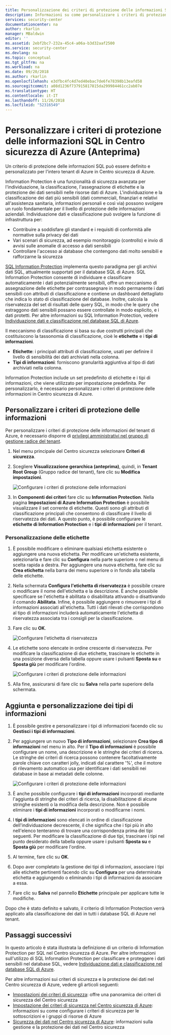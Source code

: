 ```yaml
---
title: Personalizzazione dei criteri di protezione delle informazioni SQL in Centro sicurezza di Azure | Microsoft Docs
description: Informazioni su come personalizzare i criteri di protezione delle informazioni in Centro sicurezza di Azure.
services: security-center
documentationcenter: na
author: rkarlin
manager: MBaldwin
editor: ''
ms.assetid: 2ebf2bc7-232a-45c4-a06a-b3d32aaf2500
ms.service: security-center
ms.devlang: na
ms.topic: conceptual
ms.tgt_pltfrm: na
ms.workload: na
ms.date: 09/20/2018
ms.author: rkarlin
ms.openlocfilehash: e3dfbc4fc4d7ed40ebac7de6fe78398b13eafd58
ms.sourcegitcommit: a08d1236f737915817815da299984461cc2ab07e
ms.translationtype: HT
ms.contentlocale: it-IT
ms.lasthandoff: 11/26/2018
ms.locfileid: "52316549"
---
```

# <a name="customize-the-sql-information-protection-policy-in-azure-security-center-preview"></a>Personalizzare i criteri di protezione delle informazioni SQL in Centro sicurezza di Azure (Anteprima)
 
Un criterio di protezione delle informazioni SQL può essere definito e personalizzato per l'intero tenant di Azure in Centro sicurezza di Azure.

Information Protection è una funzionalità di sicurezza avanzata per l'individuazione, la classificazione, l'assegnazione di etichette e la protezione dei dati sensibili nelle risorse dati di Azure. L'individuazione e la classificazione dei dati più sensibili (dati commerciali, finanziari e relativi all'assistenza sanitaria, informazioni personali e così via) possono svolgere un ruolo fondamentale per il livello di protezione delle informazioni aziendali. Individuazione dati e classificazione può svolgere la funzione di infrastruttura per:
- Contribuire a soddisfare gli standard e i requisiti di conformità alle normative sulla privacy dei dati
- Vari scenari di sicurezza, ad esempio monitoraggio (controllo) e invio di avvisi sulle anomalie di accesso a dati sensibili
- Controllare l'accesso ai database che contengono dati molto sensibili e rafforzarne la sicurezza
 
[SQL Information Protection](../sql-database/sql-database-data-discovery-and-classification.md) implementa questo paradigma per gli archivi dati SQL, attualmente supportati per il database SQL di Azure. SQL Information Protection consente di individuare e classificare automaticamente i dati potenzialmente sensibili, offre un meccanismo di assegnazione delle etichette per contrassegnare in modo permanente i dati sensibili con attributi di classificazione e contiene un dashboard dettagliato che indica lo stato di classificazione del database. Inoltre, calcola la riservatezza del set di risultati delle query SQL, in modo che le query che estraggono dati sensibili possano essere controllate in modo esplicito, e i dati protetti. Per altre informazioni su SQL Information Protection, vedere [Individuazione dati e classificazione nel database SQL di Azure](../sql-database/sql-database-data-discovery-and-classification.md).
 
Il meccanismo di classificazione si basa su due costrutti principali che costituiscono la tassonomia di classificazione, cioè le **etichette** e i **tipi di informazioni**.
- **Etichette**: i principali attributi di classificazione, usati per definire il livello di sensibilità dei dati archiviati nella colonna. 
- **Tipi di informazioni**: forniscono granularità aggiuntiva al tipo di dati archiviati nella colonna.
 
Information Protection include un set predefinito di etichette e i tipi di informazioni, che viene utilizzato per impostazione predefinita. Per personalizzarlo, è necessario personalizzare i criteri di protezione delle informazioni in Centro sicurezza di Azure.
 
## <a name="customize-the-information-protection-policy"></a>Personalizzare i criteri di protezione delle informazioni
Per personalizzare i criteri di protezione delle informazioni del tenant di Azure, è necessario disporre di [privilegi amministrativi nel gruppo di gestione radice del tenant](security-center-management-groups.md). 
 
1. Nel menu principale del Centro sicurezza selezionare **Criteri di sicurezza**.
2. Scegliere **Visualizzazione gerarchica (anteprima)**, quindi, in **Tenant Root Group** (Gruppo radice del tenant), fare clic su **Modifica impostazioni**.
 
   ![Configurare i criteri di protezione delle informazioni](./media/security-center-info-protection-policy/security-policy.png) 
 
3. In **Componenti dei criteri** fare clic su **Information Protection**. Nella pagina **Impostazioni di Azure Information Protection** è possibile visualizzare il set corrente di etichette. Questi sono gli attributi di classificazione principali che consentono di classificare il livello di riservatezza dei dati. A questo punto, è possibile configurare le **etichette di Information Protection** e i **tipi di informazioni** per il tenant. 
 
### <a name="customizing-labels"></a>Personalizzazione delle etichette
 
1. È possibile modificare o eliminare qualsiasi etichetta esistente o aggiungere una nuova etichetta. Per modificare un'etichetta esistente, selezionarla e fare clic su **Configura** nella parte superiore o nel menu di scelta rapida a destra. Per aggiungere una nuova etichetta, fare clic su **Crea etichetta** nella barra dei menu superiore o in fondo alla tabella delle etichette.
2. Nella schermata **Configura l'etichetta di riservatezza**  è possibile creare o modificare il nome dell'etichetta e la descrizione. È anche possibile specificare se l'etichetta è abilitata o disabilitata attivando o disattivando il comando **Abilitata**. Infine, è possibile aggiungere o rimuovere i tipi di informazioni associati all'etichetta. Tutti i dati rilevati che corrispondono al tipo di informazioni includerà automaticamente l'etichetta di riservatezza associata tra i consigli per la classificazione.
3. Fare clic su **OK**.
 
   ![Configurare l'etichetta di riservatezza](./media/security-center-info-protection-policy/config-sensitivity-label.png)
 
4. Le etichette sono elencate in ordine crescente di riservatezza. Per modificare la classificazione di due etichette, trascinare le etichette in una posizione diversa della tabella oppure usare i pulsanti **Sposta su** e **Sposta giù** per modificare l'ordine. 
 
    ![Configurare i criteri di protezione delle informazioni](./media/security-center-info-protection-policy/move-up.png)
 
5. Alla fine, assicurarsi di fare clic su **Salva** nella parte superiore della schermata.
 
 
## <a name="adding-and-customizing-information-types"></a>Aggiunta e personalizzazione dei tipi di informazioni
 
1. È possibile gestire e personalizzare i tipi di informazioni facendo clic su **Gestisci i tipi di informazioni**.
2. Per aggiungere un nuovo **Tipo di informazioni**, selezionare **Crea tipo di informazioni** nel menu in alto. Per il **Tipo di informazioni** è possibile configurare un nome, una descrizione e le stringhe dei criteri di ricerca. Le stringhe dei criteri di ricerca possono contenere facoltativamente parole chiave con caratteri jolly, indicati dal carattere '%', che il motore di rilevamento automatico usa per identificare i dati sensibili nei database in base ai metadati delle colonne.
 
    ![Configurare i criteri di protezione delle informazioni](./media/security-center-info-protection-policy/info-types.png)
 
3. È anche possibile configurare i **tipi di informazioni** incorporati mediante l'aggiunta di stringhe dei criteri di ricerca, la disabilitazione di alcune stringhe esistenti o la modifica della descrizione. Non è possibile eliminare i **tipi di informazioni** incorporati o modificarne i nomi. 
4. I **tipi di informazioni** sono elencati in ordine di classificazione dell'individuazione decrescente, il che significa che i tipi più in alto nell'elenco tenteranno di trovare una corrispondenza prima dei tipi seguenti. Per modificare la classificazione di due tipi, trascinare i tipi nel punto desiderato della tabella oppure usare i pulsanti **Sposta su** e **Sposta giù** per modificare l'ordine. 
5. Al termine, fare clic su **OK**.
6. Dopo aver completato la gestione dei tipi di informazioni, associare i tipi alle etichette pertinenti facendo clic su **Configura** per una determinata etichetta e aggiungendo o eliminando i tipi di informazioni da associare a essa.
7. Fare clic su **Salva** nel pannello **Etichette** principale per applicare tutte le modifiche.
 
Dopo che è stato definito e salvato, il criterio di Information Protection verrà applicato alla classificazione dei dati in tutti i database SQL di Azure nel tenant.
 
 
## <a name="next-steps"></a>Passaggi successivi
 
In questo articolo è stata illustrata la definizione di un criterio di Information Protection per SQL nel Centro sicurezza di Azure. Per altre informazioni sull'utilizzo di SQL Information Protection per classificare e proteggere i dati sensibili nel database SQL, vedere [Individuazione dati e classificazione nel database SQL di Azure](../sql-database/sql-database-data-discovery-and-classification.md). 

Per altre informazioni sui criteri di sicurezza e la protezione dei dati nel Centro sicurezza di Azure, vedere gli articoli seguenti:
 
- [Impostazioni dei criteri di sicurezza](security-center-policies-overview.md): offre una panoramica dei criteri di sicurezza del Centro sicurezza
- [Impostazione dei criteri di sicurezza nel Centro sicurezza di Azure](security-center-azure-policy.md): informazioni su come configurare i criteri di sicurezza per le sottoscrizioni e i gruppi di risorse di Azure
- [Sicurezza dei dati nel Centro sicurezza di Azure](security-center-data-security.md): informazioni sulla gestione e la protezione dei dati nel Centro sicurezza


